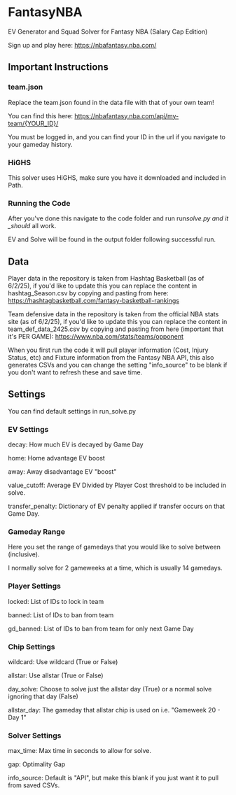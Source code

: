 # FantasyNBA

EV Generator and Squad Solver for Fantasy NBA (Salary Cap Edition)

Sign up and play here: https://nbafantasy.nba.com/

## Important Instructions

### team.json

Replace the team.json found in the data file with that of your own team!

You can find this here: https://nbafantasy.nba.com/api/my-team/{YOUR_ID}/

You must be logged in, and you can find your ID in the url if you navigate to your gameday history.

### HiGHS

This solver uses HiGHS, make sure you have it downloaded and included in Path.

### Running the Code

After you've done this navigate to the code folder and run run*solve.py and it \_should* all work.

EV and Solve will be found in the output folder following successful run.

## Data

Player data in the repository is taken from Hashtag Basketball (as of 6/2/25), if you'd like to update this you can replace the content in hashtag_Season.csv by copying and pasting from here: https://hashtagbasketball.com/fantasy-basketball-rankings

Team defensive data in the repository is taken from the official NBA stats site (as of 6/2/25), if you'd like to update this you can replace the content in team_def_data_2425.csv by copying and pasting from here (important that it's PER GAME): https://www.nba.com/stats/teams/opponent

When you first run the code it will pull player information (Cost, Injury Status, etc) and Fixture information from the Fantasy NBA API, this also generates CSVs and you can change the setting "info_source" to be blank if you don't want to refresh these and save time.

## Settings

You can find default settings in run_solve.py

### EV Settings

decay: How much EV is decayed by Game Day

home: Home advantage EV boost

away: Away disadvantage EV "boost"

value_cutoff: Average EV Divided by Player Cost threshold to be included in solve.

transfer_penalty: Dictionary of EV penalty applied if transfer occurs on that Game Day.

### Gameday Range

Here you set the range of gamedays that you would like to solve between (inclusive).

I normally solve for 2 gameweeks at a time, which is usually 14 gamedays.

### Player Settings

locked: List of IDs to lock in team

banned: List of IDs to ban from team

gd_banned: List of IDs to ban from team for only next Game Day

### Chip Settings

wildcard: Use wildcard (True or False)

allstar: Use allstar (True or False)

day_solve: Choose to solve just the allstar day (True) or a normal solve ignoring that day (False)

allstar_day: The gameday that allstar chip is used on i.e. "Gameweek 20 - Day 1"

### Solver Settings

max_time: Max time in seconds to allow for solve.

gap: Optimality Gap

info_source: Default is "API", but make this blank if you just want it to pull from saved CSVs.
